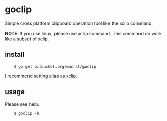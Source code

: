 goclip
======

Simple cross platform clipboard operation tool like the xclip command.

__NOTE__: If you use linux, please use xclip command. This command do work like a subset of xclip.

install
-------
``` shell
	$ go get bitbucket.org/macrat/goclip
```

I recommend setting alias as xclip.

usage
-----
Please see help.
``` shell
	$ goclip -h
```
